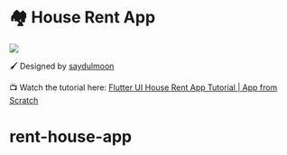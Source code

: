 # :houses: House Rent App

<p>
  <img src="./.github/assets/house_rent_app.png">
</p>

:paintbrush: Designed by [saydulmoon](https://dribbble.com/saydulmoon)

:tv: Watch the tutorial here: [Flutter UI House Rent App Tutorial | App from Scratch](https://www.youtube.com/watch?v=-V8LFrbQdFY&list=PLgGlvOHs_ZdAmpkzmtkFT59shGkv3a9sN&index=4&ab_channel=FullstackSchool)
# rent-house-app
